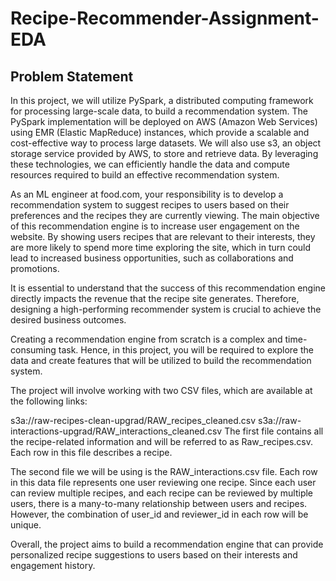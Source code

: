 # Recipe-Recommender-Assignment-EDA
## Problem Statement
In this project, we will utilize PySpark, a distributed computing framework for processing large-scale data, to build a recommendation system. The PySpark implementation will be deployed on AWS (Amazon Web Services) using EMR (Elastic MapReduce) instances, which provide a scalable and cost-effective way to process large datasets. We will also use s3, an object storage service provided by AWS, to store and retrieve data. By leveraging these technologies, we can efficiently handle the data and compute resources required to build an effective recommendation system.

As an ML engineer at food.com, your responsibility is to develop a recommendation system to suggest recipes to users based on their preferences and the recipes they are currently viewing. The main objective of this recommendation engine is to increase user engagement on the website. By showing users recipes that are relevant to their interests, they are more likely to spend more time exploring the site, which in turn could lead to increased business opportunities, such as collaborations and promotions.

It is essential to understand that the success of this recommendation engine directly impacts the revenue that the recipe site generates. Therefore, designing a high-performing recommender system is crucial to achieve the desired business outcomes.

Creating a recommendation engine from scratch is a complex and time-consuming task. Hence, in this project, you will be required to explore the data and create features that will be utilized to build the recommendation system.

The project will involve working with two CSV files, which are available at the following links:

s3a://raw-recipes-clean-upgrad/RAW_recipes_cleaned.csv
s3a://raw-interactions-upgrad/RAW_interactions_cleaned.csv
The first file contains all the recipe-related information and will be referred to as Raw_recipes.csv. Each row in this file describes a recipe.

The second file we will be using is the RAW_interactions.csv file. Each row in this data file represents one user reviewing one recipe. Since each user can review multiple recipes, and each recipe can be reviewed by multiple users, there is a many-to-many relationship between users and recipes. However, the combination of user_id and reviewer_id in each row will be unique.

Overall, the project aims to build a recommendation engine that can provide personalized recipe suggestions to users based on their interests and engagement history.
